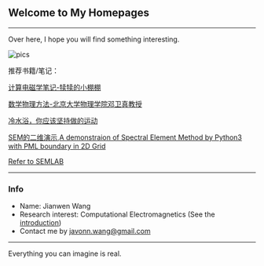 ## Welcome to My Homepages
---------------------------
Over here, I hope you will find something interesting.

![pics](https://gimg2.baidu.com/image_search/src=http%3A%2F%2Fpixfeeds.com%2Fimages%2Fdogs%2F1280-485524896-cute-dog.jpg&refer=http%3A%2F%2Fpixfeeds.com&app=2002&size=f9999,10000&q=a80&n=0&g=0n&fmt=jpeg?sec=1639230824&t=440314ce6afea7258f2586d95d9cfece)


推荐书籍/笔记：

[计算电磁学笔记-犊犊的小棚棚](https://www.jlao.net/emnotes/)

[数学物理方法-北京大学物理学院邓卫真教授](http://jiaxuanli.me/Homepage/physics/2017/12/08/%E6%95%B0%E5%AD%A6%E7%89%A9%E7%90%86%E6%96%B9%E6%B3%95.html)

[冷水浴，你应该坚持做的运动](http://www.a-hospital.com/w/%E5%86%B7%E6%B0%B4%E6%B5%B4%EF%BC%8C%E4%BD%A0%E5%BA%94%E8%AF%A5%E5%9D%9A%E6%8C%81%E5%81%9A%E7%9A%84%E8%BF%90%E5%8A%A8)

[SEM的二维演示,A demonstraion of Spectral Element Method by Python3 with PML boundary in 2D Grid](https://github.com/Dongsh/pySEMLAB)

[Refer to SEMLAB](https://ww2.mathworks.cn/matlabcentral/fileexchange/6154-semlab)

---
### Info
- Name: Jianwen Wang
- Research interest: Computational Electromagnetics (See the [introduction](https://en.wikipedia.org/wiki/Computational_electromagnetics))
- Contact me by <javonn.wang@gmail.com>

---
Everything you can imagine is real.
